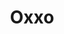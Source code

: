---
title: "Oxxo"
url: /san-luis-potosi/oxxo-autopista-queretaro-san-luis-potosi/
shop: Lebensmittel
---